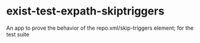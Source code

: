 # exist-test-expath-skiptriggers
An app to prove the behavior of the repo.xml/skip-triggers element; for the test suite
